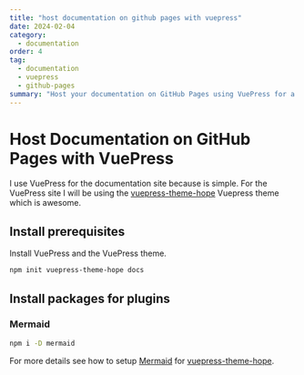 ```yaml
---
title: "host documentation on github pages with vuepress"
date: 2024-02-04
category:
  - documentation
order: 4
tag:
  - documentation
  - vuepress
  - github-pages
summary: "Host your documentation on GitHub Pages using VuePress for a simple, effective workflow."
---
```


# Host Documentation on GitHub Pages with VuePress

I use VuePress for the documentation site because is simple. For the VuePress site I will be using
the [vuepress-theme-hope] Vuepress theme which is awesome.

## Install prerequisites

Install VuePress and the VuePress theme.

```bash
npm init vuepress-theme-hope docs
```

## Install packages for plugins

### Mermaid

```bash
npm i -D mermaid
```

For more details see how to setup [Mermaid] for [vuepress-theme-hope].

[Mermaid]: https://theme-hope.vuejs.press/guide/markdown/mermaid.html
[vuepress-theme-hope]: https://theme-hope.vuejs.press/
